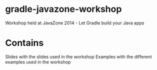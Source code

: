 gradle-javazone-workshop
========================

Workshop held at JavaZone 2014 - Let Gradle build your Java apps


# Contains

Slides with the slides used in the workshop
Examples with the different examples used in the workshop

